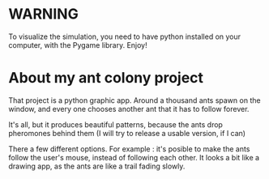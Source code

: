 # WARNING

To visualize the simulation, you need to have python installed on your computer, with the Pygame library. Enjoy!


# About my ant colony project

That project is a python graphic app. Around a thousand ants spawn on the window, and every one chooses another ant that it has to follow forever. 

It's all, but it produces beautiful patterns, because the ants drop pheromones behind them (I will try to release a usable version, if I can)

There a few different options. For example : it's posible to make the ants follow the user's mouse, instead of following each other. It looks a bit like a drawing app, as the ants are like a trail fading slowly.
